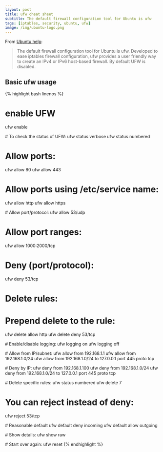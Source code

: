 ```yaml
---
layout: post
title: ufw cheat sheet
subtitle: The default firewall configuration tool for Ubuntu is ufw
tags: [iptables, security, ubuntu, ufw]
image: /img/ubuntu-logo.png
---
```


From [Ubuntu help](https://help.ubuntu.com/community/UFW):

> The default firewall configuration tool for Ubuntu is ufw. Developed to ease iptables firewall configuration, ufw provides a user friendly way to create an IPv4 or IPv6 host-based firewall. By default UFW is disabled.

## Basic ufw usage

{% highlight bash linenos %}
# enable UFW
ufw enable

# To check the status of UFW:
ufw status verbose
ufw status numbered

# Allow ports:
ufw allow 80
ufw allow 443

# Allow ports using /etc/service name:
ufw allow http
ufw allow https

# Allow port/protocol:
ufw allow 53/udp

# Allow port ranges:
ufw allow 1000:2000/tcp

# Deny (port/protocol):
ufw deny 53/tcp

# Delete rules:
# Prepend delete to the rule:
ufw delete allow http
ufw delete deny 53/tcp

# Enable/disable logging:
ufw logging on
ufw logging off

# Allow from IP/subnet:
ufw allow from 192.168.1.1
ufw allow from 192.168.1.0/24
ufw allow from 192.168.1.0/24 to 127.0.0.1 port 445 proto tcp

# Deny by IP:
ufw deny from 192.168.1.100
ufw deny from 192.168.1.0/24
ufw deny from 192.168.1.0/24 to 127.0.0.1 port 445 proto tcp

# Delete specific rules:
ufw status numbered
ufw delete 7


# You can reject instead of deny:
ufw reject 53/tcp

# Reasonable default
ufw default deny incoming
ufw default allow outgoing

# Show details:
ufw show raw

# Start over again:
ufw reset
{% endhighlight %}
